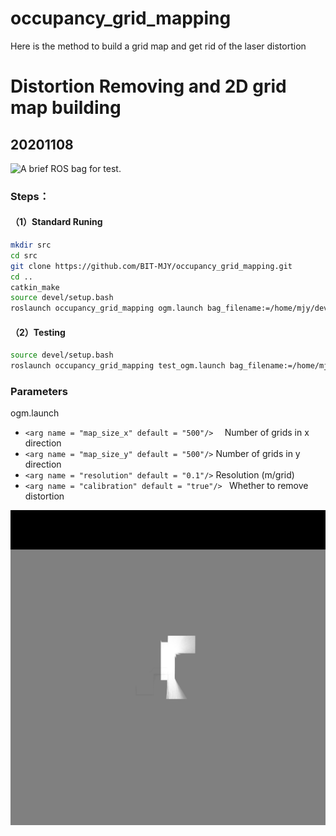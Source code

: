 # occupancy_grid_mapping
Here is the method to build a grid map and get rid of the laser distortion

# Distortion Removing and 2D grid map building

## 20201108 
  ![A brief ROS bag for test.](https://github.com/BIT-MJY/occupancy_grid_mapping/blob/master/OGM/2020-10-25-19-34-25.bag)

### Steps：

#### （1）Standard Runing
```bash
mkdir src
cd src
git clone https://github.com/BIT-MJY/occupancy_grid_mapping.git 
cd ..
catkin_make
source devel/setup.bash
roslaunch occupancy_grid_mapping ogm.launch bag_filename:=/home/mjy/dev/occupancy_grid_mapping/2020-10-25-19-34-25.bag
```
#### （2）Testing
```bash
source devel/setup.bash
roslaunch occupancy_grid_mapping test_ogm.launch bag_filename:=/home/mjy/dev/occupancy_grid_mapping/2020-10-25-19-34-25.bag
```


### Parameters
ogm.launch

* ```<arg name = "map_size_x" default = "500"/>  ```  Number of grids in x direction
* ``` <arg name = "map_size_y" default = "500"/> ```  Number of grids in y direction
* ``` <arg name = "resolution" default = "0.1"/> ```  Resolution (m/grid)
* ```<arg name = "calibration" default = "true"/> ``` Whether to remove distortion

![](https://github.com/BIT-MJY/occupancy_grid_mapping/blob/master/OGM/img/calib.jpg)
